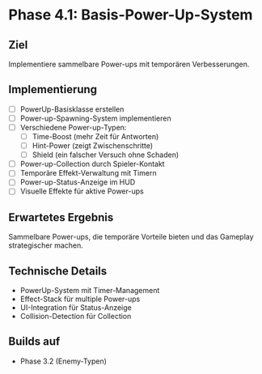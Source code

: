 # Phase 4.1: Basis-Power-Up-System

## Ziel
Implementiere sammelbare Power-ups mit temporären Verbesserungen.

## Implementierung

- [ ] PowerUp-Basisklasse erstellen
- [ ] Power-up-Spawning-System implementieren
- [ ] Verschiedene Power-up-Typen:
  - [ ] Time-Boost (mehr Zeit für Antworten)
  - [ ] Hint-Power (zeigt Zwischenschritte)
  - [ ] Shield (ein falscher Versuch ohne Schaden)
- [ ] Power-up-Collection durch Spieler-Kontakt
- [ ] Temporäre Effekt-Verwaltung mit Timern
- [ ] Power-up-Status-Anzeige im HUD
- [ ] Visuelle Effekte für aktive Power-ups

## Erwartetes Ergebnis
Sammelbare Power-ups, die temporäre Vorteile bieten und das Gameplay strategischer machen.

## Technische Details
- PowerUp-System mit Timer-Management
- Effect-Stack für multiple Power-ups
- UI-Integration für Status-Anzeige
- Collision-Detection für Collection

## Builds auf
- Phase 3.2 (Enemy-Typen)


